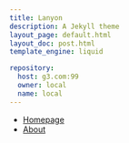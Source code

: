 ```yaml
---
title: Lanyon
description: A Jekyll theme
layout_page: default.html
layout_doc: post.html
template_engine: liquid

repository:
  host: g3.com:99
  owner: local
  name: local
---
```


* [Homepage](index.html)
* [About](about.md "about.html")
